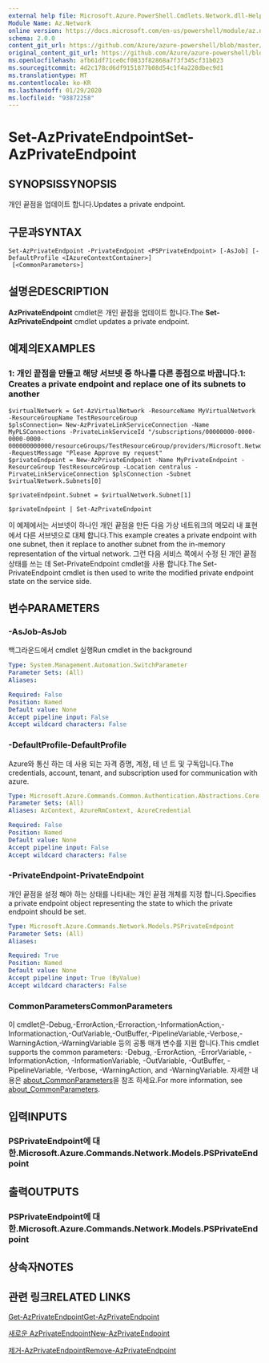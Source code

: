 ```yaml
---
external help file: Microsoft.Azure.PowerShell.Cmdlets.Network.dll-Help.xml
Module Name: Az.Network
online version: https://docs.microsoft.com/en-us/powershell/module/az.network/set-azprivateendpoint
schema: 2.0.0
content_git_url: https://github.com/Azure/azure-powershell/blob/master/src/Network/Network/help/Set-AzPrivateEndpoint.md
original_content_git_url: https://github.com/Azure/azure-powershell/blob/master/src/Network/Network/help/Set-AzPrivateEndpoint.md
ms.openlocfilehash: afb61df71ce0cf0833f82868a7f3f345cf31b023
ms.sourcegitcommit: 4d2c178cd6df9151877b08d54c1f4a228dbec9d1
ms.translationtype: MT
ms.contentlocale: ko-KR
ms.lasthandoff: 01/29/2020
ms.locfileid: "93872258"
---
```

# <span data-ttu-id="31a30-101">Set-AzPrivateEndpoint</span><span class="sxs-lookup"><span data-stu-id="31a30-101">Set-AzPrivateEndpoint</span></span>

## <span data-ttu-id="31a30-102">SYNOPSIS</span><span class="sxs-lookup"><span data-stu-id="31a30-102">SYNOPSIS</span></span>
<span data-ttu-id="31a30-103">개인 끝점을 업데이트 합니다.</span><span class="sxs-lookup"><span data-stu-id="31a30-103">Updates a private endpoint.</span></span>

## <span data-ttu-id="31a30-104">구문과</span><span class="sxs-lookup"><span data-stu-id="31a30-104">SYNTAX</span></span>

```
Set-AzPrivateEndpoint -PrivateEndpoint <PSPrivateEndpoint> [-AsJob] [-DefaultProfile <IAzureContextContainer>]
 [<CommonParameters>]
```

## <span data-ttu-id="31a30-105">설명은</span><span class="sxs-lookup"><span data-stu-id="31a30-105">DESCRIPTION</span></span>
<span data-ttu-id="31a30-106">**AzPrivateEndpoint** cmdlet은 개인 끝점을 업데이트 합니다.</span><span class="sxs-lookup"><span data-stu-id="31a30-106">The **Set-AzPrivateEndpoint** cmdlet updates a private endpoint.</span></span>

## <span data-ttu-id="31a30-107">예제의</span><span class="sxs-lookup"><span data-stu-id="31a30-107">EXAMPLES</span></span>

### <span data-ttu-id="31a30-108">1: 개인 끝점을 만들고 해당 서브넷 중 하나를 다른 종점으로 바꿉니다.</span><span class="sxs-lookup"><span data-stu-id="31a30-108">1: Creates a private endpoint and replace one of its subnets to another</span></span>
```
$virtualNetwork = Get-AzVirtualNetwork -ResourceName MyVirtualNetwork -ResourceGroupName TestResourceGroup
$plsConnection= New-AzPrivateLinkServiceConnection -Name MyPLSConnections -PrivateLinkServiceId "/subscriptions/00000000-0000-0000-0000-000000000000/resourceGroups/TestResourceGroup/providers/Microsoft.Network/privateLinkServices/privateLinkService" -RequestMessage "Please Approve my request"
$privateEndpoint = New-AzPrivateEndpoint -Name MyPrivateEndpoint -ResourceGroup TestResourceGroup -Location centralus -PirvateLinkServiceConnection $plsConnection -Subnet $virtualNetwork.Subnets[0]

$privateEndpoint.Subnet = $virtualNetwork.Subnet[1]

$privateEndpoint | Set-AzPrivateEndpoint
```

<span data-ttu-id="31a30-109">이 예제에서는 서브넷이 하나인 개인 끝점을 만든 다음 가상 네트워크의 메모리 내 표현에서 다른 서브넷으로 대체 합니다.</span><span class="sxs-lookup"><span data-stu-id="31a30-109">This example creates a private endpoint with one subnet, then it replace to another subnet from the in-memory representation of the virtual network.</span></span> <span data-ttu-id="31a30-110">그런 다음 서비스 쪽에서 수정 된 개인 끝점 상태를 쓰는 데 Set-PrivateEndpoint cmdlet을 사용 합니다.</span><span class="sxs-lookup"><span data-stu-id="31a30-110">The Set-PrivateEndpoint cmdlet is then used to write the modified private endpoint state on the service side.</span></span> 

## <span data-ttu-id="31a30-111">변수</span><span class="sxs-lookup"><span data-stu-id="31a30-111">PARAMETERS</span></span>

### <span data-ttu-id="31a30-112">-AsJob</span><span class="sxs-lookup"><span data-stu-id="31a30-112">-AsJob</span></span>
<span data-ttu-id="31a30-113">백그라운드에서 cmdlet 실행</span><span class="sxs-lookup"><span data-stu-id="31a30-113">Run cmdlet in the background</span></span>

```yaml
Type: System.Management.Automation.SwitchParameter
Parameter Sets: (All)
Aliases:

Required: False
Position: Named
Default value: None
Accept pipeline input: False
Accept wildcard characters: False
```

### <span data-ttu-id="31a30-114">-DefaultProfile</span><span class="sxs-lookup"><span data-stu-id="31a30-114">-DefaultProfile</span></span>
<span data-ttu-id="31a30-115">Azure와 통신 하는 데 사용 되는 자격 증명, 계정, 테 넌 트 및 구독입니다.</span><span class="sxs-lookup"><span data-stu-id="31a30-115">The credentials, account, tenant, and subscription used for communication with azure.</span></span>

```yaml
Type: Microsoft.Azure.Commands.Common.Authentication.Abstractions.Core.IAzureContextContainer
Parameter Sets: (All)
Aliases: AzContext, AzureRmContext, AzureCredential

Required: False
Position: Named
Default value: None
Accept pipeline input: False
Accept wildcard characters: False
```

### <span data-ttu-id="31a30-116">-PrivateEndpoint</span><span class="sxs-lookup"><span data-stu-id="31a30-116">-PrivateEndpoint</span></span>
<span data-ttu-id="31a30-117">개인 끝점을 설정 해야 하는 상태를 나타내는 개인 끝점 개체를 지정 합니다.</span><span class="sxs-lookup"><span data-stu-id="31a30-117">Specifies a private endpoint object representing the state to which the private endpoint should be set.</span></span>

```yaml
Type: Microsoft.Azure.Commands.Network.Models.PSPrivateEndpoint
Parameter Sets: (All)
Aliases:

Required: True
Position: Named
Default value: None
Accept pipeline input: True (ByValue)
Accept wildcard characters: False
```

### <span data-ttu-id="31a30-118">CommonParameters</span><span class="sxs-lookup"><span data-stu-id="31a30-118">CommonParameters</span></span>
<span data-ttu-id="31a30-119">이 cmdlet은-Debug,-ErrorAction,-Erroraction,-InformationAction,-Informationaction,-OutVariable,-OutBuffer,-PipelineVariable,-Verbose,-WarningAction,-WarningVariable 등의 공통 매개 변수를 지원 합니다.</span><span class="sxs-lookup"><span data-stu-id="31a30-119">This cmdlet supports the common parameters: -Debug, -ErrorAction, -ErrorVariable, -InformationAction, -InformationVariable, -OutVariable, -OutBuffer, -PipelineVariable, -Verbose, -WarningAction, and -WarningVariable.</span></span> <span data-ttu-id="31a30-120">자세한 내용은 [about_CommonParameters](https://go.microsoft.com/fwlink/?LinkID=113216)을 참조 하세요.</span><span class="sxs-lookup"><span data-stu-id="31a30-120">For more information, see [about_CommonParameters](https://go.microsoft.com/fwlink/?LinkID=113216).</span></span>

## <span data-ttu-id="31a30-121">입력</span><span class="sxs-lookup"><span data-stu-id="31a30-121">INPUTS</span></span>

### <span data-ttu-id="31a30-122">PSPrivateEndpoint에 대 한.</span><span class="sxs-lookup"><span data-stu-id="31a30-122">Microsoft.Azure.Commands.Network.Models.PSPrivateEndpoint</span></span>

## <span data-ttu-id="31a30-123">출력</span><span class="sxs-lookup"><span data-stu-id="31a30-123">OUTPUTS</span></span>

### <span data-ttu-id="31a30-124">PSPrivateEndpoint에 대 한.</span><span class="sxs-lookup"><span data-stu-id="31a30-124">Microsoft.Azure.Commands.Network.Models.PSPrivateEndpoint</span></span>

## <span data-ttu-id="31a30-125">상속자</span><span class="sxs-lookup"><span data-stu-id="31a30-125">NOTES</span></span>

## <span data-ttu-id="31a30-126">관련 링크</span><span class="sxs-lookup"><span data-stu-id="31a30-126">RELATED LINKS</span></span>

[<span data-ttu-id="31a30-127">Get-AzPrivateEndpoint</span><span class="sxs-lookup"><span data-stu-id="31a30-127">Get-AzPrivateEndpoint</span></span>](./Get-AzPrivateEndpoint.md)

[<span data-ttu-id="31a30-128">새로운 AzPrivateEndpoint</span><span class="sxs-lookup"><span data-stu-id="31a30-128">New-AzPrivateEndpoint</span></span>](./New-AzPrivateEndpoint.md)

[<span data-ttu-id="31a30-129">제거-AzPrivateEndpoint</span><span class="sxs-lookup"><span data-stu-id="31a30-129">Remove-AzPrivateEndpoint</span></span>](./Remove-AzPrivateEndpoint.md)


